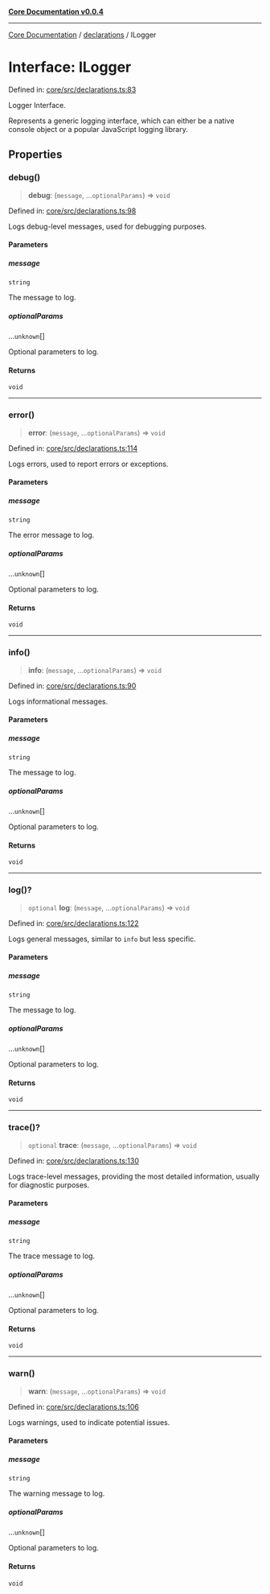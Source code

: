 [**Core Documentation v0.0.4**](../../README.md)

***

[Core Documentation](../../modules.md) / [declarations](../README.md) / ILogger

# Interface: ILogger

Defined in: [core/src/declarations.ts:83](https://github.com/stonemjs/core/blob/8c14a336c794eb98d8513b950cb1c2786962eaaf/src/declarations.ts#L83)

Logger Interface.

Represents a generic logging interface, which can either be a native console object or a popular JavaScript logging library.

## Properties

### debug()

> **debug**: (`message`, ...`optionalParams`) => `void`

Defined in: [core/src/declarations.ts:98](https://github.com/stonemjs/core/blob/8c14a336c794eb98d8513b950cb1c2786962eaaf/src/declarations.ts#L98)

Logs debug-level messages, used for debugging purposes.

#### Parameters

##### message

`string`

The message to log.

##### optionalParams

...`unknown`[]

Optional parameters to log.

#### Returns

`void`

***

### error()

> **error**: (`message`, ...`optionalParams`) => `void`

Defined in: [core/src/declarations.ts:114](https://github.com/stonemjs/core/blob/8c14a336c794eb98d8513b950cb1c2786962eaaf/src/declarations.ts#L114)

Logs errors, used to report errors or exceptions.

#### Parameters

##### message

`string`

The error message to log.

##### optionalParams

...`unknown`[]

Optional parameters to log.

#### Returns

`void`

***

### info()

> **info**: (`message`, ...`optionalParams`) => `void`

Defined in: [core/src/declarations.ts:90](https://github.com/stonemjs/core/blob/8c14a336c794eb98d8513b950cb1c2786962eaaf/src/declarations.ts#L90)

Logs informational messages.

#### Parameters

##### message

`string`

The message to log.

##### optionalParams

...`unknown`[]

Optional parameters to log.

#### Returns

`void`

***

### log()?

> `optional` **log**: (`message`, ...`optionalParams`) => `void`

Defined in: [core/src/declarations.ts:122](https://github.com/stonemjs/core/blob/8c14a336c794eb98d8513b950cb1c2786962eaaf/src/declarations.ts#L122)

Logs general messages, similar to `info` but less specific.

#### Parameters

##### message

`string`

The message to log.

##### optionalParams

...`unknown`[]

Optional parameters to log.

#### Returns

`void`

***

### trace()?

> `optional` **trace**: (`message`, ...`optionalParams`) => `void`

Defined in: [core/src/declarations.ts:130](https://github.com/stonemjs/core/blob/8c14a336c794eb98d8513b950cb1c2786962eaaf/src/declarations.ts#L130)

Logs trace-level messages, providing the most detailed information, usually for diagnostic purposes.

#### Parameters

##### message

`string`

The trace message to log.

##### optionalParams

...`unknown`[]

Optional parameters to log.

#### Returns

`void`

***

### warn()

> **warn**: (`message`, ...`optionalParams`) => `void`

Defined in: [core/src/declarations.ts:106](https://github.com/stonemjs/core/blob/8c14a336c794eb98d8513b950cb1c2786962eaaf/src/declarations.ts#L106)

Logs warnings, used to indicate potential issues.

#### Parameters

##### message

`string`

The warning message to log.

##### optionalParams

...`unknown`[]

Optional parameters to log.

#### Returns

`void`
